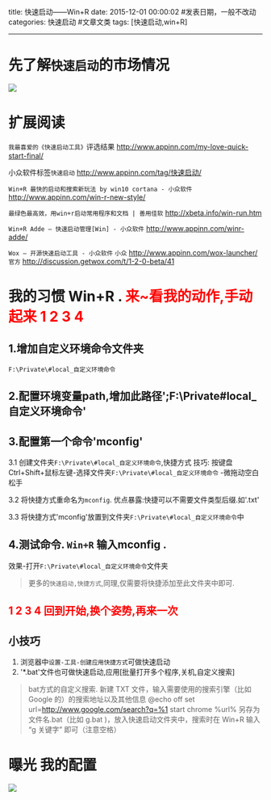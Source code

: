 title: 快速启动——Win+R
date: 2015-12-01 00:00:02 #发表日期，一般不改动
categories: 快速启动 #文章文类 
tags: [快速启动,win+R]

---

# 先了解`快速启动`的市场情况
![](http://img3.appinn.com/images/201305/2013-05-21-3-57-33.png/o)

# 扩展阅读
`我最喜爱的《快速启动工具》`评选结果
http://www.appinn.com/my-love-quick-start-final/

小众软件标签`快速启动`
http://www.appinn.com/tag/快速启动/

`Win+R 最快的启动和搜索新玩法 by win10 cortana - 小众软件`
http://www.appinn.com/win-r-new-style/

`最绿色最高效，用win+r启动常用程序和文档 | 善用佳软`
http://xbeta.info/win-run.htm

`Win+R Adde – 快速启动管理[Win] - 小众软件`
http://www.appinn.com/winr-adde/

`Wox – 开源快速启动工具 - 小众软件`
`小众` http://www.appinn.com/wox-launcher/
`官方` http://discussion.getwox.com/t/1-2-0-beta/41

# 我的习惯 Win+R . <font color=red>来~看我的动作,手动起来 1 2 3 4</font>
## 1.增加自定义环境命令文件夹
`F:\Private\#local_自定义环境命令`

## 2.配置环境变量path,增加此路径';F:\Private\#local_自定义环境命令'

## 3.配置第一个命令'mconfig'

3.1 创建文件夹`F:\Private\#local_自定义环境命令`,快捷方式
技巧: 按键盘Ctrl+Shift+鼠标左键-选择文件夹`F:\Private\#local_自定义环境命令` -微拖动空白松手

3.2 将快捷方式重命名为`mconfig`. 优点暴露:快捷可以不需要文件类型后缀.如'.txt'

3.3 将快捷方式'mconfig'放置到文件夹`F:\Private\#local_自定义环境命令`中

## 4.测试命令. `Win+R` 输入mconfig . 
效果-打开`F:\Private\#local_自定义环境命令`文件夹

>更多的`快速启动,快捷方式`,同理,仅需要将快捷添加至此文件夹中即可.

##  <font color=red>1 2 3 4 回到开始,换个姿势,再来一次</font>

## 小技巧
1. 浏览器中`设置-工具-创建应用快捷方式`可做快速启动
2. '*.bat'文件也可做快速启动,应用[批量打开多个程序,关机,自定义搜索]
>bat方式的自定义搜索.
新建 TXT 文件，输入需要使用的搜索引擎（比如 Google 的）的搜索地址以及其他信息
@echo off
set url=http://www.google.com/search?q=%1
start chrome %url%
另存为 文件名.bat（比如 g.bat )，放入快速启动文件夹中，搜索时在 Win+R 输入 “g 关键字” 即可（注意空格）

# 曝光 我的配置
![](http://7xnbs3.com1.z0.glb.clouddn.com/15-12-1/46291970.jpg)
<!-- more -->